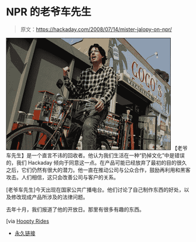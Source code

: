 # NPR 的老爷车先生

> 原文：<https://hackaday.com/2008/07/14/mister-jalopy-on-npr/>

![](img/44d5adaf7efa41c8e5b01cae85e33ad4.png)
【老爷车先生】是一个直言不讳的回收者。他认为我们生活在一种“扔掉文化”中是错误的，我们 Hackaday 倾向于同意这一点。在产品可能已经放弃了最初的目的很久之后，它们仍然有很大的潜力。他一直在推动公司与公众合作，鼓励再利用和黑客攻击。人们相信，这只会改善公司与客户的关系。

[老爷车先生]今天出现在国家公共广播电台。他们讨论了自己制作东西的好处，以及修改现成产品所涉及的法律问题。

去年十月，我们报道了他的开放日。那里有很多有趣的东西。

[via [Hoopty Rides](http://hooptyrides.blogspot.com/2008/07/mister-jalopy-on-nprs-day-to-day-today.html)

*   [永久链接](http://www.npr.org/templates/story/story.php?storyId=92508461)
